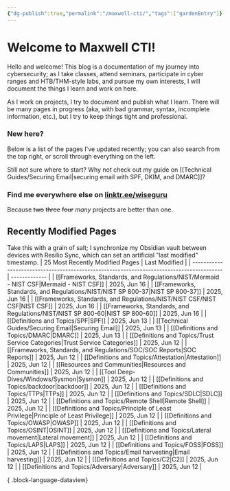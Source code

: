 ```yaml
---
{"dg-publish":true,"permalink":"/maxwell-cti/","tags":["gardenEntry"]}
---
```


# Welcome to Maxwell CTI!

Hello and welcome! This blog is a documentation of my journey into cybersecurity; as I take classes, attend seminars, participate in cyber ranges and HTB/THM-style labs, and pursue my own interests, I will document the things I learn and work on here. 

As I work on projects, I try to document and publish what I learn. There will be many pages in progress (aka, with bad grammar, syntax, incomplete information, etc.), but I try to keep things tight and professional.

### New here?
Below is a list of the pages I've updated recently; you can also search from the top right, or scroll through everything on the left.

Still not sure where to start? Why not check out my guide on [[Technical Guides/Securing Email\|securing email with SPF, DKIM, and DMARC]]?


### Find me everywhere else on [linktr.ee/wiseguru](https://linktr.ee/wiseguru)
Because ~~two~~ ~~three~~ ~~four~~ *many* projects are better than one.


## Recently Modified Pages
Take this with a grain of salt; I synchronize my Obsidian vault between devices with Resilio Sync, which can set an artificial "last modified" timestamp.
| 25 Most Recently Modified Pages                                                           | Last Modified |
| ----------------------------------------------------------------------------------------- | ------------- |
| [[Frameworks, Standards, and Regulations/NIST/Mermaid - NIST CSF\|Mermaid - NIST CSF]] | 2025, Jun 16  |
| [[Frameworks, Standards, and Regulations/NIST/NIST SP 800-37\|NIST SP 800-37]]         | 2025, Jun 16  |
| [[Frameworks, Standards, and Regulations/NIST/NIST CSF/NIST CSF\|NIST CSF]]            | 2025, Jun 16  |
| [[Frameworks, Standards, and Regulations/NIST/NIST SP 800-60\|NIST SP 800-60]]         | 2025, Jun 16  |
| [[Definitions and Topics/SPF\|SPF]]                                                    | 2025, Jun 13  |
| [[Technical Guides/Securing Email\|Securing Email]]                                    | 2025, Jun 13  |
| [[Definitions and Topics/DMARC\|DMARC]]                                                | 2025, Jun 13  |
| [[Definitions and Topics/Trust Service Categories\|Trust Service Categories]]          | 2025, Jun 12  |
| [[Frameworks, Standards, and Regulations/SOC/SOC Reports\|SOC Reports]]                | 2025, Jun 12  |
| [[Definitions and Topics/Attestation\|Attestation]]                                    | 2025, Jun 12  |
| [[Resources and Communities\|Resources and Communities]]                               | 2025, Jun 12  |
| [[Tool Deep-Dives/Windows/Sysmon\|Sysmon]]                                             | 2025, Jun 12  |
| [[Definitions and Topics/backdoor\|backdoor]]                                          | 2025, Jun 12  |
| [[Definitions and Topics/TTPs\|TTPs]]                                                  | 2025, Jun 12  |
| [[Definitions and Topics/SDLC\|SDLC]]                                                  | 2025, Jun 12  |
| [[Definitions and Topics/Remote Shell\|Remote Shell]]                                  | 2025, Jun 12  |
| [[Definitions and Topics/Principle of Least Privilege\|Principle of Least Privilege]]  | 2025, Jun 12  |
| [[Definitions and Topics/OWASP\|OWASP]]                                                | 2025, Jun 12  |
| [[Definitions and Topics/OSINT\|OSINT]]                                                | 2025, Jun 12  |
| [[Definitions and Topics/Lateral movement\|Lateral movement]]                          | 2025, Jun 12  |
| [[Definitions and Topics/LAPS\|LAPS]]                                                  | 2025, Jun 12  |
| [[Definitions and Topics/FOSS\|FOSS]]                                                  | 2025, Jun 12  |
| [[Definitions and Topics/Email harvesting\|Email harvesting]]                          | 2025, Jun 12  |
| [[Definitions and Topics/C2\|C2]]                                                      | 2025, Jun 12  |
| [[Definitions and Topics/Adversary\|Adversary]]                                        | 2025, Jun 12  |

{ .block-language-dataview}